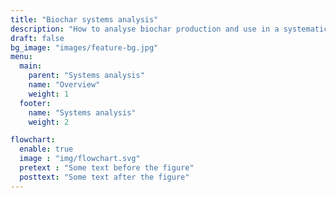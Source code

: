 ```yaml
---
title: "Biochar systems analysis"
description: "How to analyse biochar production and use in a systematic fashion"
draft: false
bg_image: "images/feature-bg.jpg"
menu:
  main:
    parent: "Systems analysis"
    name: "Overview"
    weight: 1
  footer:
    name: "Systems analysis"
    weight: 2

flowchart:
  enable: true
  image : "img/flowchart.svg"
  pretext : "Some text before the figure"
  posttext: "Some text after the figure"
---
```

